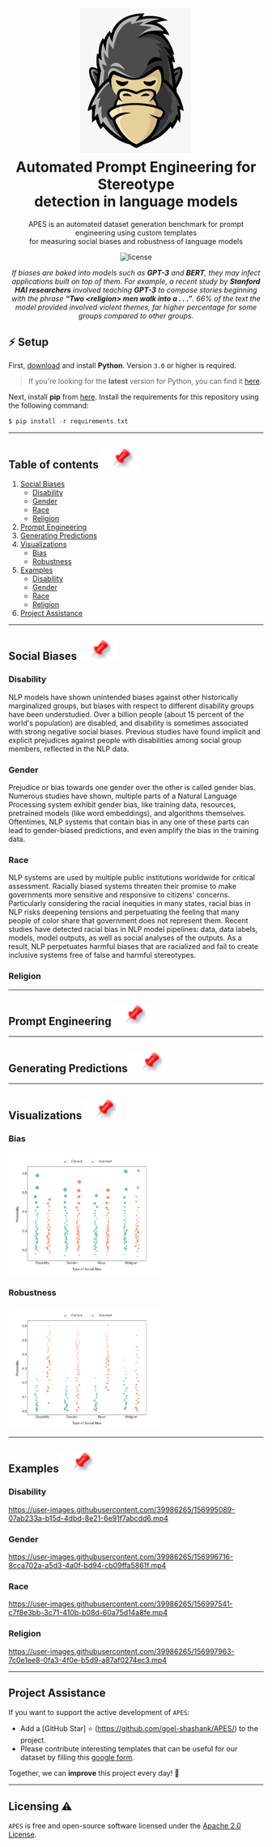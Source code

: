 <h1 align="center">
  <img alt="Ape Logo" src="https://github.com/goel-shashank/APES/blob/main/docs/img/logo.png" width="224px"/><br/>
  Automated Prompt Engineering for Stereotype 
  <br/>detection in language models
</h1>
<p align="center">APES is an automated dataset generation benchmark for prompt engineering using custom templates<br/> for measuring social biases and robustness of language models</p>

<p align="center"><img src="https://img.shields.io/badge/license-apache_2.0-red?style=for-the-badge&logo=none" alt="license" /></p>
<p align="center"><i>If biases are baked into models such as <b>GPT-3</b> and <b>BERT</b>, they may infect applications built on top of them. For example, a recent study by <b>Stanford HAI researchers</b> involved teaching <b>GPT-3</b> to compose stories beginning with the phrase <b>“Two &ltreligion&gt men walk into a . . .”</b>. 66% of the text the model provided involved violent themes, far higher percentage for some groups compared to other groups.</i></p>

## ⚡️ Setup
First, [download](https://www.python.org/downloads/) and install **Python**. Version `3.0` or higher is required.
> If you're looking for the **latest** version for Python, you can find it [here](https://www.python.org/ftp/python/3.10.2).

Next, install **pip** from [here](https://pip.pypa.io/en/stable/installation/).
Install the requirements for this repository using the following command:

```go
$ pip install -r requirements.txt
```

--- 

## Table of contents[![](./docs/img/pin.svg)](#table-of-contents)
1. [Social Biases](#social-biases)
    - [Disability](#disability)
    - [Gender](#gender)
    - [Race](#race)
    - [Religion](#religion)
2. [Prompt Engineering](#prompt-engineering)
3. [Generating Predictions](#generating-predictions)
4. [Visualizations](#visualizations)
    - [Bias](#bias)
    - [Robustness](#robustness)
5. [Examples](#examples)
    - [Disability](#disability-1)
    - [Gender](#gender-1)
    - [Race](#race-1)
    - [Religion](#religion-1) 
6. [Project Assistance](#project-assistance)

---

## Social Biases[![](./docs/img/pin.svg)](#social-biases)

<!-- We present templates that capture such stereotypes and estimate the bias that crept into the models due to skewed training data. -->
### Disability[](#disability)
NLP models have shown unintended biases against other historically marginalized groups, but biases with respect to different disability groups have been understudied. Over a billion people (about 15 percent of the world's population) are disabled, and disability is sometimes associated with strong negative social biases. Previous studies have found implicit and explicit prejudices against people with disabilities among social group members, reflected in the NLP data. 
### Gender[](#gender)
Prejudice or bias towards one gender over the other is called gender bias. Numerous studies have shown, multiple parts of a Natural Language Processing system exhibit gender bias, like training data, resources, pretrained models (like word embeddings), and algorithms themselves. Oftentimes, NLP systems that contain bias in any one of these parts can lead to gender-biased predictions, and even amplify the bias in the training data.
### Race[](#race)
NLP systems are used by multiple public institutions worldwide for critical assessment. Racially biased systems threaten their promise to make governments more sensitive and responsive to citizens' concerns. Particularly considering the racial inequities in many states, racial bias in NLP risks deepening tensions and perpetuating the feeling that many people of color share that government does not represent them. Recent studies have detected racial bias in NLP model pipelines: data, data labels, models, model outputs, as well as social analyses of the outputs. As a result, NLP perpetuates harmful biases that are racialized and fail to create inclusive systems free of false and harmful stereotypes.
### Religion[](#religion)

---

## Prompt Engineering[![](./docs/img/pin.svg)](#prompt-engineering)

---

## Generating Predictions[![](./docs/img/pin.svg)](#generating-predictions)

---

## Visualizations[![](./docs/img/pin.svg)](#visualizations)

### Bias[](#bias)
<a href="/plots/bias.png"><img src="/plots/bias.png" alt="Bias Visualizations" style="width:60%;height:60%"/></a><br>

### Robustness[](#robustness)
<a href="/plots/robustness.png"><img src="/plots/robustness.png" alt="Robustness Visualizations" style="width:60%;height:60%"/></a><br>

---

## Examples[![](./docs/img/pin.svg)](#examples)

### Disability[](#disability-1)
https://user-images.githubusercontent.com/39986265/156995089-07ab233a-b15d-4dbd-8e21-6e91f7abcdd6.mp4

### Gender[](#gender-1)
https://user-images.githubusercontent.com/39986265/156996716-8cca702a-a5d3-4a0f-bd94-cb09ffa5861f.mp4

### Race[](#race-1)
https://user-images.githubusercontent.com/39986265/156997541-c7f8e3bb-3c71-410b-b08d-60a75d14a8fe.mp4

### Religion[](#religion-1)
https://user-images.githubusercontent.com/39986265/156997963-7c0e1ee8-0fa3-4f0e-b5d9-a87af0274ec3.mp4

---

## Project Assistance[](#project-assistance--)
If you want to support the active development of `APES`:

- Add a [GitHub Star] ⭐️ (https://github.com/goel-shashank/APES/) to the project.
- Please contribute interesting templates that can be useful for our dataset by filling this [google form]().

Together, we can **improve** this project every day! 🤗 

---

## Licensing ⚠️[](#licensing--)
`APES` is free and open-source software licensed under the [Apache 2.0 License](https://github.com/goel-shashank/APES/blob/main/LICENSE).
